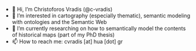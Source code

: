 - 👋 Hi, I’m Christoforos Vradis (@c-vradis)
- 👀 I’m interested in cartography (especially thematic), semantic modeling with ontologies and the Semantic Web
- 🌱 I’m currently researching on how to semantically model the contents of historical maps (part of my PhD thesis)
- 📫 How to reach me: cvradis [at] hua [dot] gr

<!---
c-vradis/c-vradis is a ✨ special ✨ repository because its `README.md` (this file) appears on your GitHub profile.
You can click the Preview link to take a look at your changes.
--->
